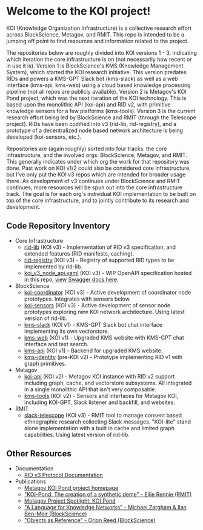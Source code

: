 # Welcome to the KOI project!

KOI (Knowledge Organization Infrastructure) is a collective research effort across BlockScience, Metagov, and RMIT. This repo is intended to be a jumping off point to find resources and information related to the project.

The repositories below are roughly divided into KOI versions 1 - 3, indicating which iteration the core infrastructure is on (not necessarily how recent or in use it is). Version 1 is BlockScience's KMS (Knowledge Management System), which started the KOI research initiative. This version predates RIDs and powers a KMS-GPT Slack bot (kms-slack) as well as a web interface (kms-api, kms-web) using a cloud based knowledge processing pipeline (not all repos are publicly available). Version 2 is Metagov's KOI Pond project, which was the next iteration of the KOI technology. This is based upon the monolithic API (koi-api) and RID v2, with primitive knowledge sensors for a few platforms (kms-tools). Version 3 is the current research effort being led by BlockScience and RMIT (through the Telescope project). RIDs have been codified into v3 (rid-lib, rid-registry), and a prototype of a decentralized node based network architecture is being developed (koi-sensors, etc.). 

Repositories are (again roughly) sorted into four tracks: the core infrastructure, and the involved orgs: BlockScience, Metagov, and RMIT. This generally indicates under which org the work for that repository was done. Past work on KOI v1/2 could also be considered core infrastructure, but I've only put the KOI v3 repos which are intended for broader usage there. As development of v3 continues under BlockScience and RMIT continues, more resources will be spun out into the core infrastructure track. The goal is for each org's individual KOI implementation to be built on top of the core infrastructure, and to jointly contribute to its research and development.

## Code Repository Inventory
- Core Infrastructure
  - [rid-lib](https://github.com/BlockScience/rid-lib/) (KOI v3) - Implementation of RID v3 specification, and extended features (RID manifests, caching).
  - [rid-registry](https://github.com/BlockScience/rid-registry) (KOI v3) - Registry of supported RID types to be implemented by rid-lib.
  - [koi_v3_node_api.yaml](koi_v3_node_api.yaml) (KOI v3) - WIP OpenAPI specification hosted in this repo, [view Swagger docs here](https://generator.swagger.io/?url=https://raw.githubusercontent.com/BlockScience/koi/refs/heads/main/koi_v3_node_api.yaml).
- BlockScience
  - [koi-coordinator](https://github.com/BlockScience/koi-coordinator) (KOI v3) - Active development of coordinator node prototypes. Integrates with sensors below.
  - [koi-sensors](https://github.com/blockScience/koi-sensors) (KOI v3) - Active development of sensor node prototypes exploring new KOI network architecture. Using latest version of rid-lib.
  - [kms-slack](https://github.com/BlockScience/kms-slack) (KOI v1) - KMS-GPT Slack bot chat interface implementing its own vectorstore.
  - [kms-web](https://github.com/BlockScience/kms-web) (KOI v1) - Upgraded KMS website with KMS-GPT chat interface and text search.
  - [kms-api](https://github.com/BlockScience/kms-api) (KOI v1) - Backend for upgraded KMS website.
  - [kms-identity](https://github.com/BlockScience/kms-identity) (pre-KOI v2) - Prototype implementing RID v1 with graph primitives.
- Metagov
  - [koi-api](https://github.com/BlockScience/koi-api) (KOI v2) - Metagov KOI instance with RID v2 support including graph, cache, and vectorstore subsystems. All integrated in a single monolithic API that isn't very composable.
  - [kms-tools](https://github.com/metagov/kms-tools) (KOI v2) - Sensors and interfaces for Metagov KOI, including KOI-GPT, Slack listener and backfill, and websites.
- RMIT
  - [slack-telescope](https://github.com/metagov/slack-telescope) (KOI v3) - RMIT tool to manage consent based ethnographic research collecting Slack messages. "KOI-lite" stand alone implementation with a built in cache and limited graph capabilities. Using latest version of rid-lib.
 
## Other Resources
- Documentation
  - [RID v3 Protocol Documentation](https://github.com/BlockScience/rid-lib/blob/main/README.md) 
- Publications
  - [Metagov KOI Pond project homepage](https://metagov.org/projects/koi-pond)
  - ["KOI-Pond: The creation of a synthetic deme" - Ellie Rennie (RMIT)](https://ellierennie.medium.com/koi-pond-the-creation-of-a-synthetic-deme-999a6f1f3426)
  - [Metagov Project Spotlight: KOI Pond](https://metagov.substack.com/p/metagov-project-spotlight-koi-pond)
  - ["A Language for Knowledge Networks" - Michael Zargham & Ilan Ben-Meir (BlockScience)](https://blog.block.science/a-language-for-knowledge-networks/)
  - ["Objects as Reference" - Orion Reed (BlockScience)](https://blog.block.science/objects-as-reference-toward-robust-first-principles-of-digital-organization/)
